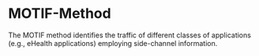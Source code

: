 # MOTIF-Method
The MOTIF method identifies the traffic of different classes of applications (e.g., eHealth applications) employing side-channel information.
